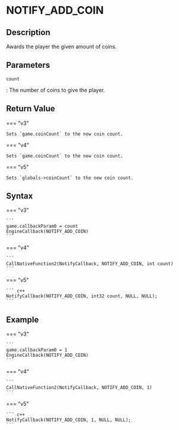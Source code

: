 # NOTIFY_ADD_COIN

## Description
Awards the player the given amount of coins.

## Parameters
`count`

:   The number of coins to give the player.

## Return Value
=== "v3"

    Sets `game.coinCount` to the new coin count.

=== "v4"

    Sets `game.coinCount` to the new coin count.

=== "v5"

    Sets `globals->coinCount` to the new coin count.

## Syntax
=== "v3"

    ```
    game.callbackParam0 = count
    EngineCallback(NOTIFY_ADD_COIN)
    ```

=== "v4"

    ```
    CallNativeFunction2(NotifyCallback, NOTIFY_ADD_COIN, int count)
    ```

=== "v5"

    ``` c++
    NotifyCallback(NOTIFY_ADD_COIN, int32 count, NULL, NULL);
    ```

## Example
=== "v3"

    ```
    game.callbackParam0 = 1
    EngineCallback(NOTIFY_ADD_COIN)
    ```

=== "v4"

    ```
    CallNativeFunction2(NotifyCallback, NOTIFY_ADD_COIN, 1)
    ```

=== "v5"

    ``` c++
    NotifyCallback(NOTIFY_ADD_COIN, 1, NULL, NULL);
    ```